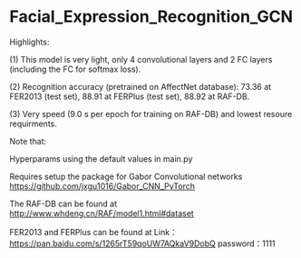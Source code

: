 # Facial_Expression_Recognition_GCN

Highlights: 

(1) This model is very light, only 4 convolutional layers and 2 FC layers (including the FC for softmax loss).

(2) Recognition accuracy (pretrained on AffectNet database): 73.36 at FER2013 (test set), 88.91 at FERPlus (test set), 88.92 at RAF-DB.

(3) Very speed (9.0 s per epoch for training on RAF-DB) and lowest resoure requirments.


Note that:

Hyperparams using the default values in main.py

Requires setup the package for Gabor Convolutional networks https://github.com/jxgu1016/Gabor_CNN_PyTorch

The RAF-DB can be found at http://www.whdeng.cn/RAF/model1.html#dataset

FER2013 and FERPlus can be found at 
Link：https://pan.baidu.com/s/1265rT59qoUW7AQkaV9DobQ 
password：1111
